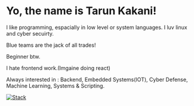 # Yo, the name is Tarun Kakani!
I like programming, espacially in low level or system languages.
I luv linux and cyber secuirty.

Blue teams are the jack of all trades!

Beginner btw.

I hate frontend work.(Imgaine doing react)

Always interested in : Backend, Embedded Systems(IOT), Cyber Defense, Machine Learning, Systems & Scripting.

[![Stack](https://skillicons.dev/icons?i=c,cpp,java,python,javascript,rust,go,bash,powershell&perline=3)](https://skillicons.dev)
